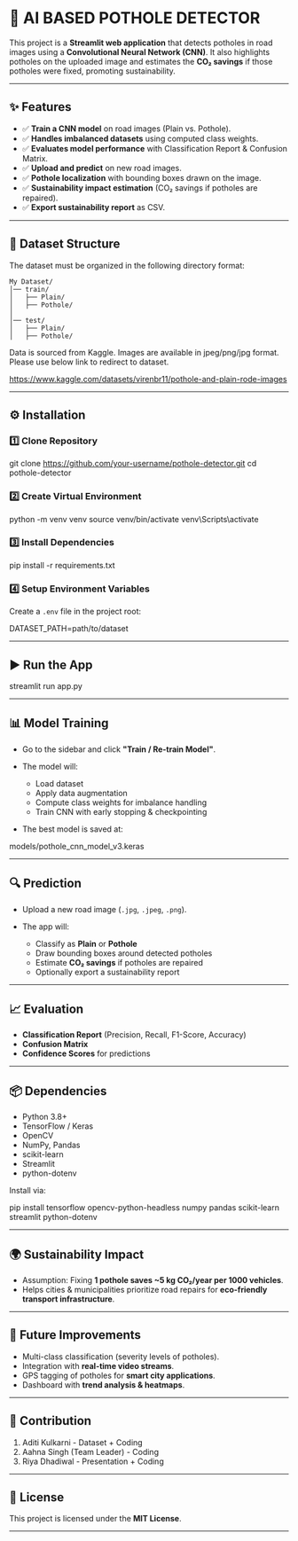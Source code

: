 # 🚧 AI BASED POTHOLE DETECTOR

This project is a **Streamlit web application** that detects potholes in road images using a **Convolutional Neural Network (CNN)**.
It also highlights potholes on the uploaded image and estimates the **CO₂ savings** if those potholes were fixed, promoting sustainability.

---

## ✨ Features

* ✅ **Train a CNN model** on road images (Plain vs. Pothole).
* ✅ **Handles imbalanced datasets** using computed class weights.
* ✅ **Evaluates model performance** with Classification Report & Confusion Matrix.
* ✅ **Upload and predict** on new road images.
* ✅ **Pothole localization** with bounding boxes drawn on the image.
* ✅ **Sustainability impact estimation** (CO₂ savings if potholes are repaired).
* ✅ **Export sustainability report** as CSV.

---

## 📂 Dataset Structure

The dataset must be organized in the following directory format:
```
My Dataset/
│── train/
│   ├── Plain/
│   ├── Pothole/
│
│── test/
│   ├── Plain/
│   ├── Pothole/

```
Data is sourced from Kaggle. Images are available in jpeg/png/jpg format. Please use below link to redirect to dataset.

https://www.kaggle.com/datasets/virenbr11/pothole-and-plain-rode-images

---

## ⚙️ Installation

### 1️⃣ Clone Repository

git clone https://github.com/your-username/pothole-detector.git
cd pothole-detector


### 2️⃣ Create Virtual Environment

python -m venv venv
source venv/bin/activate
venv\Scripts\activate

### 3️⃣ Install Dependencies

pip install -r requirements.txt


### 4️⃣ Setup Environment Variables

Create a `.env` file in the project root:

DATASET_PATH=path/to/dataset

---

## ▶️ Run the App

streamlit run app.py

---

## 📊 Model Training

* Go to the sidebar and click **"Train / Re-train Model"**.
* The model will:

  * Load dataset
  * Apply data augmentation
  * Compute class weights for imbalance handling
  * Train CNN with early stopping & checkpointing
* The best model is saved at:

models/pothole_cnn_model_v3.keras

---

## 🔍 Prediction

* Upload a new road image (`.jpg`, `.jpeg`, `.png`).
* The app will:

  * Classify as **Plain** or **Pothole**
  * Draw bounding boxes around detected potholes
  * Estimate **CO₂ savings** if potholes are repaired
  * Optionally export a sustainability report

---

## 📈 Evaluation

* **Classification Report** (Precision, Recall, F1-Score, Accuracy)
* **Confusion Matrix**
* **Confidence Scores** for predictions

---

## 📦 Dependencies

* Python 3.8+
* TensorFlow / Keras
* OpenCV
* NumPy, Pandas
* scikit-learn
* Streamlit
* python-dotenv

Install via:

pip install tensorflow opencv-python-headless numpy pandas scikit-learn streamlit python-dotenv

---

## 🌍 Sustainability Impact

* Assumption: Fixing **1 pothole saves \~5 kg CO₂/year per 1000 vehicles**.
* Helps cities & municipalities prioritize road repairs for **eco-friendly transport infrastructure**.

---

## 📌 Future Improvements

* Multi-class classification (severity levels of potholes).
* Integration with **real-time video streams**.
* GPS tagging of potholes for **smart city applications**.
* Dashboard with **trend analysis & heatmaps**.

---

## 🤝 Contribution

1. Aditi Kulkarni - Dataset + Coding
2. Aahna Singh (Team Leader) - Coding
3. Riya Dhadiwal - Presentation + Coding

---

## 📜 License

This project is licensed under the **MIT License**.

---

